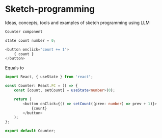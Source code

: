 # Sketch-programming
Ideas, concepts, tools and examples of sketch programming using LLM

```javascript
Counter component

state count number = 0;

<button onclick="count += 1">
    { count }
</button>
```

Equals to

```typescript
import React, { useState } from 'react';

const Counter: React.FC = () => {
    const [count, setCount] = useState<number>(0);

    return (
        <button onClick={() => setCount((prev: number) => prev + 1)}>
            {count}
        </button>
    );
};

export default Counter;
```
